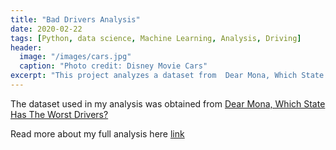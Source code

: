```yaml
---
title: "Bad Drivers Analysis"
date: 2020-02-22
tags: [Python, data science, Machine Learning, Analysis, Driving]
header:
  image: "/images/cars.jpg"
  caption: "Photo credit: Disney Movie Cars"
excerpt: "This project analyzes a dataset from  Dear Mona, Which State Has The Worst Drivers? Article"
---
```

The dataset used in my analysis was obtained from [Dear Mona, Which State Has The Worst Drivers?]("fivethirtyeight.com/features/which-state-has-the-worst-drivers/)

Read more about my full analysis here [link](https://nbviewer.jupyter.org/github/thanhnguyenduong/DSC530_Bad_Drivers_Analysis/blob/master/DSC%20530%20Final%20Project.ipynb)
